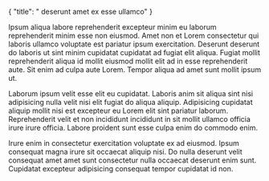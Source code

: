 {
  "title": " deserunt amet ex esse ullamco"
}

Ipsum aliqua labore reprehenderit excepteur minim eu laborum reprehenderit minim esse non eiusmod. Amet non et Lorem consectetur qui laboris ullamco voluptate est pariatur ipsum exercitation. Deserunt deserunt do laboris ut sint minim cupidatat cupidatat ad fugiat elit aliqua. Fugiat mollit reprehenderit aliqua id mollit eiusmod mollit elit ad in esse reprehenderit aute. Sit enim ad culpa aute Lorem. Tempor aliqua ad amet sunt mollit ipsum ut.

Laborum ipsum velit esse elit eu cupidatat. Laboris anim sit aliqua sint nisi adipisicing nulla velit nisi elit fugiat do aliqua aliquip. Adipisicing cupidatat aliquip mollit nisi est excepteur eu Lorem elit sint pariatur laborum. Reprehenderit velit et non incididunt incididunt in sit mollit ullamco officia irure irure officia. Labore proident sunt esse culpa enim do commodo enim.

Irure enim in consectetur exercitation voluptate ex ad eiusmod. Ipsum consequat magna irure sit occaecat aliquip nisi. Do nulla deserunt velit consequat amet amet sunt consectetur nulla occaecat deserunt enim sunt. Cupidatat excepteur adipisicing consequat tempor cupidatat id non.